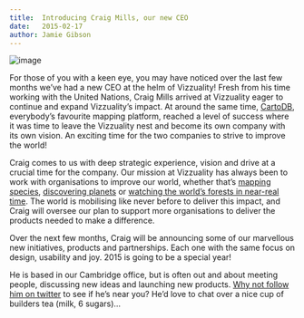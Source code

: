 ```yaml
---
title:	Introducing Craig Mills, our new CEO
date:	2015-02-17
author: Jamie Gibson
---
```


![image](/assets/images/team/Craig.jpg)

For those of you with a keen eye, you may have noticed over the last few months we’ve had a new CEO at the helm of Vizzuality! Fresh from his time working with the United Nations, Craig Mills arrived at Vizzuality eager to continue and expand Vizzuality’s impact. At around the same time, [CartoDB](http://cartodb.com), everybody’s favourite mapping platform, reached a level of success where it was time to leave the Vizzuality nest and become its own company with its own vision. An exciting time for the two companies to strive to improve the world!

Craig comes to us with deep strategic experience, vision and drive at a crucial time for the company. Our mission at Vizzuality has always been to work with organisations to improve our world, whether that’s [mapping species](http://www.vizzuality.com/projects/rlat), [discovering planets](http://www.vizzuality.com/projects/planethunters) or [watching the world’s forests in near-real time](http://www.globalforestwatch.org/). The world is mobilising like never before to deliver this impact, and Craig will oversee our plan to support more organisations to deliver the products needed to make a difference.  

Over the next few months, Craig will be announcing some of our marvellous new initiatives, products and partnerships. Each one with the same focus on design, usability and joy. 2015 is going to be a special year!

He is based in our Cambridge office, but is often out and about meeting people, discussing new ideas and launching new products. [Why not follow him on twitter](https://twitter.com/craigmmills) to see if he’s near you? He’d love to chat over a nice cup of builders tea (milk, 6 sugars)…
